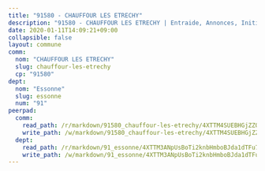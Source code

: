 ```yaml
---
title: "91580 - CHAUFFOUR LES ETRECHY"
description: "91580 - CHAUFFOUR LES ETRECHY | Entraide, Annonces, Initiatives"
date: 2020-01-11T14:09:21+09:00
collapsible: false
layout: commune
comm:
  nom: "CHAUFFOUR LES ETRECHY"
  slug: chauffour-les-etrechy
  cp: "91580"
dept:
  nom: "Essonne"
  slug: essonne
  num: "91"
peerpad:
  comm:
    read_path: /r/markdown/91580_chauffour-les-etrechy/4XTTM4SUEBHGjZZQwRkpa54j1D59vpGKW8xgnwzm8Pw6BwPYZ
    write_path: /w/markdown/91580_chauffour-les-etrechy/4XTTM4SUEBHGjZZQwRkpa54j1D59vpGKW8xgnwzm8Pw6BwPYZ-K3TgUYsLoyPdP3aJ2Pt3kiBAzKEdhrZD32D5de74MLkNot6HkD4Bpfy7wr1GbEzutGiTFnUf2rtvZ9b4PXqJ2RmnhdKK62pf9Gc848v6eMG6kNFS2bxsz5sfKW5XH27EQGxEgUxd
  dept:
    read_path: /r/markdown/91_essonne/4XTTM3ANpUsBoTi2knbHmboBJda1dTFu7ky8ZK9dB2RyMMfWF
    write_path: /w/markdown/91_essonne/4XTTM3ANpUsBoTi2knbHmboBJda1dTFu7ky8ZK9dB2RyMMfWF-K3TgUyWqeJSocSvH4aaj1ao8GVHVL7XNdUYQ4QUUeH9BAdnr24zoBJ2C3FCPvjfnNG6dyrzadtyfizxGKpMjZFU9wDjSpA4g6VtDcxL8iEmbLsyV9TFoF7XzgcRopbNZHgpYvcW3
---
```


